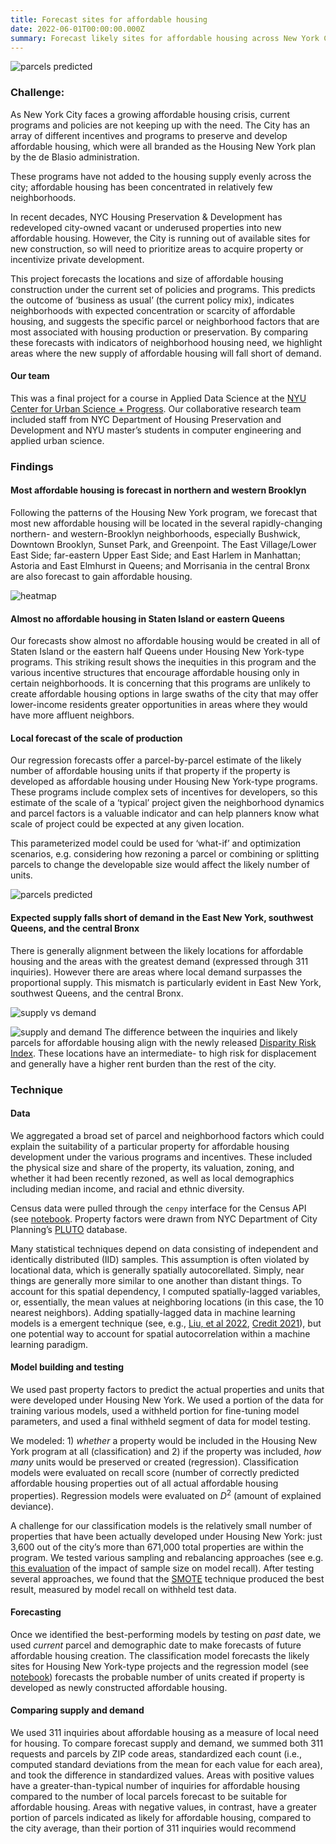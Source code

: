 ```yaml
---
title: Forecast sites for affordable housing
date: 2022-06-01T00:00:00.000Z
summary: Forecast likely sites for affordable housing across New York City and probable number of affordable units on any parcel developed as affordable housing, based on the patterns of units built and preserved under the Housing New York plan. 
---
```


![parcels predicted](static/img/units-forecast-map.png)

### Challenge:

As New York City faces a growing affordable housing crisis, current programs and policies are not keeping up with the need. The City has an array of different incentives and programs to preserve and develop affordable housing, which were all branded as the Housing New York plan by the de Blasio administration. 

These programs have not added to the housing supply evenly across the city; affordable housing has been concentrated in relatively few neighborhoods. 

In recent decades, NYC Housing Preservation & Development has redeveloped city-owned vacant or underused properties into new affordable housing. However, the City is running out of available sites for new construction, so will need to prioritize areas to acquire property or incentivize private development.

This project forecasts the locations and size of affordable housing construction under the current set of policies and programs. This predicts the outcome of ‘business as usual’ (the current policy mix), indicates neighborhoods with expected concentration or scarcity of affordable housing, and suggests the specific parcel or neighborhood factors that are most associated with housing production or preservation. By comparing these forecasts with indicators of neighborhood housing need, we highlight areas where the new supply of affordable housing will fall short of demand. 

#### Our team
This was a final project for a course in Applied Data Science at the [NYU Center for Urban Science + Progress](https://cusp.nyu.edu). Our collaborative research team included staff from NYC Department of Housing Preservation and Development and NYU master’s students in computer engineering and applied urban science. 

### Findings

#### Most affordable housing is forecast in northern and western Brooklyn

Following the patterns of the Housing New York program, we forecast that most new affordable housing will be located in the several rapidly-changing northern- and western-Brooklyn neighborhoods, especially Bushwick, Downtown Brooklyn, Sunset Park, and Greenpoint. The East Village/Lower East Side; far-eastern Upper East Side; and East Harlem in Manhattan; Astoria and East Elmhurst in Queens; and Morrisania in the central Bronx are also forecast to gain affordable housing.

![heatmap](static/img/forecast-locations-heatmap.png)

<!--The neighborhoods demographic variables seem to be the most important in predicting the sites of Housing New York projects, but certain parcel factors are also important. The decision tree classification model found that the neighborhood total Black population and median income to be the most predictive factors (while the building Floor Area Ratio (FAR) and percent of neighborhood residents who are Black were trend features). 

![decision tree](static/img/decision-tree.png)

As these demographic factors have been shown to weigh most heavily, it makes sense that our forecasts show the most likely parcels in XX and XX heavy areas including XX and XX neighborhoods.-->

#### Almost no affordable housing in Staten Island or eastern Queens

Our forecasts show almost no affordable housing would be created in all of Staten Island or the eastern half Queens under Housing New York-type programs. This striking result shows the inequities in this program and the various incentive structures that encourage affordable housing only in certain neighborhoods. It is concerning that this programs are unlikely to create affordable housing options in large swaths of the city that may offer lower-income residents greater opportunities in areas where they would have more affluent neighbors. 

#### Local forecast of the scale of production

Our regression forecasts offer a parcel-by-parcel estimate of the likely number of affordable housing units if that property if the property is developed as affordable housing under Housing New York-type programs. These programs include complex sets of incentives for developers, so this estimate of the scale of a ‘typical’ project given the neighborhood dynamics and parcel factors is a valuable indicator and can help planners know what scale of project could be expected at any given location.

This parameterized model could be used for ‘what-if’ and optimization scenarios, e.g. considering how rezoning a parcel or combining or splitting parcels to change the developable size would affect the likely number of units.

![parcels predicted](static/img/units-forecast-map.png)

#### Expected supply falls short of demand in the East New York, southwest Queens, and the central Bronx

There is generally alignment between the likely locations for affordable housing and the areas with the greatest demand (expressed through 311 inquiries). However there are areas where local demand surpasses the proportional supply. This mismatch is particularly evident in East New York, southwest Queens, and the central Bronx. 

![supply vs demand](static/img/supply-and-demand-maps.png)

![supply and demand](static/img/supply-vs-demand-map.png)
The difference between the inquiries and likely parcels for affordable housing align with the newly released [Disparity Risk Index](https://equitableexplorer.planning.nyc.gov/about). These locations have an intermediate- to high risk for displacement and generally have a higher rent burden than the rest of the city. 


### Technique

#### Data 
We aggregated a broad set of parcel and neighborhood factors which could explain the suitability of a particular property for affordable housing development under the various programs and incentives. These included the physical size and share of the property, its valuation, zoning, and whether it had been recently rezoned, as well as local demographics including median income, and racial and ethnic diversity. 

Census data were pulled through the `cenpy` interface for the Census API (see [notebook](notebooks/get_Census_data.ipynb). Property factors were drawn from NYC Department of City Planning’s [PLUTO](https://www1.nyc.gov/site/planning/data-maps/open-data/dwn-pluto-mappluto.page) database. 

<!-- Rezonings were expected to have an effect on the likelihood that properties properties would include Housing New York Units (particularly since 2016, as under the new [Mandatory Inclusionary Housing](https://www1.nyc.gov/site/planning/plans/mih/mandatory-inclusionary-housing.page) program, any property rezoned over a certain scale must included affordable housing units). Rezonings are not directly indicated in the PLUTO data, but past vintages of the data are published. By recursively comparing zoning codes between years, I was able to find identify property rezonings (whether a property was rezoned within each year and the new zoning district applied) [notebook](notebook). Using a spatial analysis of contiguity then a network analysis of the number of connected components, I was further able to discern which were ‘spot’ rezonings of a single or a few parcels and which were neighborhood-scale (>20 parcel) rezonings [notebook](notebook).-->

Many statistical techniques depend on data consisting of independent and identically distributed (IID) samples. This assumption is often violated by locational data, which is generally spatially autocorellated. Simply, near things are generally more similar to one another than distant things. To account for this spatial dependency, I computed spatially-lagged variables, or, essentially, the mean values at neighboring locations (in this case, the 10 nearest neighbors). Adding spatially-lagged data in machine learning models is a emergent technique (see, e.g., [Liu, et al 2022](https://www.mdpi.com/2220-9964/11/4/242), [Credit 2021](https://onlinelibrary.wiley.com/doi/abs/10.1111/gean.12273)), but one potential way to account for spatial autocorrelation within a machine learning paradigm. 

#### Model building and testing
We used past property factors to predict the actual properties and units that were developed under Housing New York. We used a portion of the data for training various models, used a withheld portion for fine-tuning model parameters, and used a final withheld segment of data for model testing. 

We modeled: 1) _whether_ a property would be included in the Housing New York program at all (classification) and 2) if the property was included, _how many_ units would be preserved or created (regression). Classification models were evaluated on recall score (number of correctly predicted affordable housing properties out of all actual affordable housing properties). Regression models were evaluated on $D^2$ (amount of explained deviance).

A challenge for our classification models is the relatively small number of properties that have been actually developed under Housing New York: just 3,600 out of the city’s more than 671,000 total properties are within the program. We tested various sampling and rebalancing approaches (see e.g. [this evaluation](notebooks/Logistic_Regression_Model_testing_varying_sample_size.ipynb) of the impact of sample size on model recall). After testing several approaches, we found that the [SMOTE](https://arxiv.org/pdf/1106.1813.pdf) technique produced the best result, measured by model recall on withheld test data.  

#### Forecasting
Once we identified the best-performing models by testing on _past_ date, we used _current_ parcel and demographic date to make forecasts of future affordable housing creation. The classification model forecasts the likely sites for Housing New York-type projects and the regression model (see [notebook](notebooks/regression_of_all_counted_units_based_on_parcel_factors.ipynb)) forecasts the probable number of units created if property is developed as newly constructed affordable housing. 

#### Comparing supply and demand 
We used 311 inquiries about affordable housing as a measure of local need for housing. To compare forecast supply and demand, we summed both 311 requests and parcels by ZIP code areas, standardized each count (i.e., computed standard deviations from the mean for each value for each area), and took the difference in standardized values. Areas with positive values have a greater-than-typical number of inquiries for affordable housing compared to the number of local parcels forecast to be suitable for affordable housing. Areas with negative values, in contrast, have a greater portion of parcels indicated as likely for affordable housing, compared to the city average, than their portion of 311 inquiries would recommend
